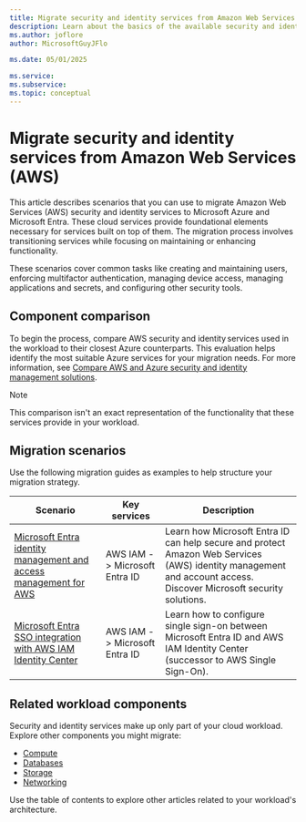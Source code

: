 ```yaml
---
title: Migrate security and identity services from Amazon Web Services
description: Learn about the basics of the available security and identity services in the Microsoft Cloud. Discover key similarities and differences between the AWS and Microsoft.
ms.author: joflore
author: MicrosoftGuyJFlo

ms.date: 05/01/2025

ms.service: 
ms.subservice: 
ms.topic: conceptual
---
```

# Migrate security and identity services from Amazon Web Services (AWS)

This article describes scenarios that you can use to migrate Amazon Web Services (AWS) security and identity services to Microsoft Azure and Microsoft Entra. These cloud services provide foundational elements necessary for services built on top of them. The migration process involves transitioning services while focusing on maintaining or enhancing functionality.

These scenarios cover common tasks like creating and maintaining users, enforcing multifactor authentication, managing device access, managing applications and secrets, and configuring other security tools.

## Component comparison

To begin the process, compare AWS security and identity services used in the workload to their closest Azure counterparts. This evaluation helps identify the most suitable Azure services for your migration needs. For more information, see [Compare AWS and Azure security and identity management solutions](/azure/architecture/aws-professional/security-identity).

> [!NOTE]
> This comparison isn't an exact representation of the functionality that these services provide in your workload.

## Migration scenarios

Use the following migration guides as examples to help structure your migration strategy.

| Scenario | Key services | Description |
|--|--|--|
| [Microsoft Entra identity management and access management for AWS](/azure/architecture/reference-architectures/aws/aws-azure-ad-security) |  AWS IAM -> Microsoft Entra ID | Learn how Microsoft Entra ID can help secure and protect Amazon Web Services (AWS) identity management and account access. Discover Microsoft security solutions. |
| [Microsoft Entra SSO integration with AWS IAM Identity Center](/entra/identity/saas-apps/aws-single-sign-on-tutorial) |  AWS IAM -> Microsoft Entra ID | Learn how to configure single sign-on between Microsoft Entra ID and AWS IAM Identity Center (successor to AWS Single Sign-On). |


## Related workload components

Security and identity services make up only part of your cloud workload. Explore other components you might migrate:

- [Compute](migrate-compute-from-aws.md)
- [Databases](migrate-databases-from-aws.md)
- [Storage](migrate-storage-from-aws.md)
- [Networking](migrate-networking-from-aws.md)
 
Use the table of contents to explore other articles related to your workload's architecture.